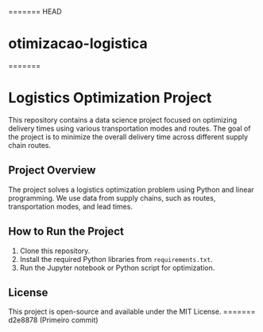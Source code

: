 ======= HEAD
# otimizacao-logistica
=======
# Logistics Optimization Project

This repository contains a data science project focused on optimizing delivery times using various transportation modes and routes. The goal of the project is to minimize the overall delivery time across different supply chain routes.

## Project Overview
The project solves a logistics optimization problem using Python and linear programming. We use data from supply chains, such as routes, transportation modes, and lead times.

## How to Run the Project
1. Clone this repository.
2. Install the required Python libraries from `requirements.txt`.
3. Run the Jupyter notebook or Python script for optimization.

## License
This project is open-source and available under the MIT License.
======= d2e8878 (Primeiro commit)
